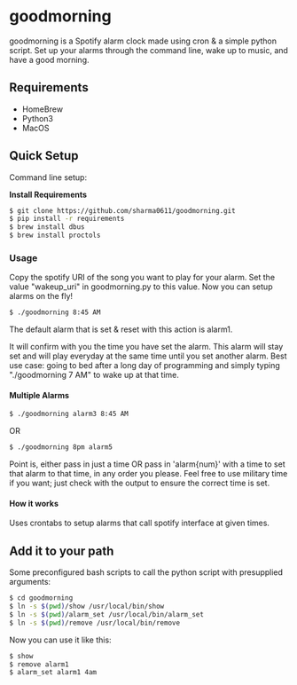 # goodmorning

goodmorning is a Spotify alarm clock made using cron & a simple python script. Set up your alarms through the command line, wake up to music, and have a good morning. 

## Requirements 
* HomeBrew
* Python3
* MacOS 

## Quick Setup

Command line setup:

**Install Requirements**

```bash
$ git clone https://github.com/sharma0611/goodmorning.git
$ pip install -r requirements
$ brew install dbus
$ brew install proctols
```

### **Usage**

Copy the spotify URI of the song you want to play for your alarm. Set the value "wakeup_uri" in goodmorning.py to this value. Now you can setup alarms on the fly!

```bash
$ ./goodmorning 8:45 AM 
```
The default alarm that is set & reset with this action is alarm1. 


It will confirm with you the time you have set the alarm.
This alarm will stay set and will play everyday at the same time until you set another alarm. Best use case: going to bed after a long day of programming and simply typing "./goodmorning 7 AM" to wake up at that time.

#### Multiple Alarms

```bash
$ ./goodmorning alarm3 8:45 AM 
```

OR

```bash
$ ./goodmorning 8pm alarm5
```

Point is, either pass in just a time OR pass in 'alarm{num}' with a time to set that alarm to that time, in any order you please. Feel free to use military time if you want; just check with the output to ensure the correct time is set.

#### How it works

Uses crontabs to setup alarms that call spotify interface at given times.

## Add it to your path

Some preconfigured bash scripts to call the python script with presupplied arguments: 

```bash
$ cd goodmorning
$ ln -s $(pwd)/show /usr/local/bin/show
$ ln -s $(pwd)/alarm_set /usr/local/bin/alarm_set
$ ln -s $(pwd)/remove /usr/local/bin/remove
```

Now you can use it like this:

```bash
$ show
$ remove alarm1
$ alarm_set alarm1 4am
```